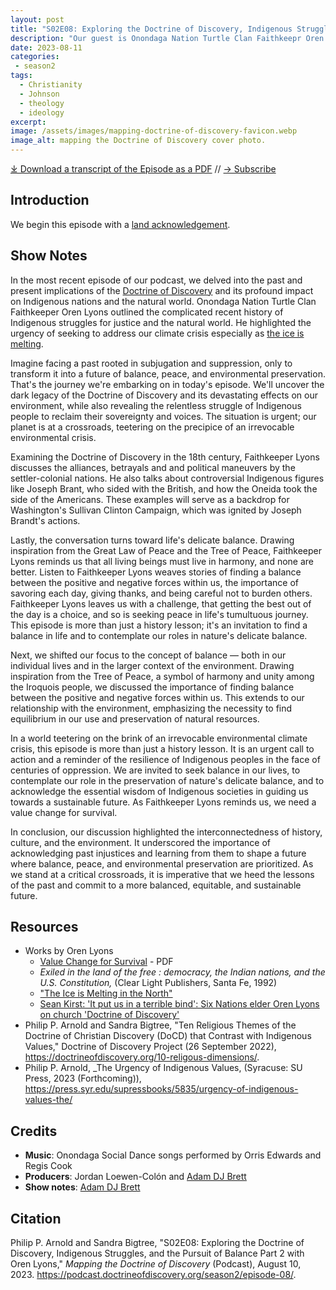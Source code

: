 ```yaml
---
layout: post
title: "S02E08: Exploring the Doctrine of Discovery, Indigenous Struggles, and the Pursuit of Balance Part 2 with Oren Lyons"
description: "Our guest is Onondaga Nation Turtle Clan Faithkeepr Oren Lyons."
date: 2023-08-11
categories: 
 - season2
tags: 
  - Christianity
  - Johnson
  - theology
  - ideology
excerpt: 
image: /assets/images/mapping-doctrine-of-discovery-favicon.webp
image_alt: mapping the Doctrine of Discovery cover photo.
---
```


<div id="buzzsprout-player-13285222"></div><script src="https://www.buzzsprout.com/1926214/13285222-s02e08-exploring-the-doctrine-of-discovery-indigenous-struggles-and-the-pursuit-of-balance-part-2-with-oren-lyons.js?container_id=buzzsprout-player-13285222&player=small" type="text/javascript" charset="utf-8"></script>

[⤓ Download a transcript of the Episode as a PDF](/assets/pdfs/S02E08-Exploring-Doctrine-of-Discovery-Indigenous-Struggles-Pursuit-of-Balance-Part-2-TRANSCRIPT.pdf) // [→ Subscribe](/subscribe/)

## Introduction
We begin this episode with a [land acknowledgement](https://podcast.doctrineofdiscovery.org/land/).

## Show Notes

In the most recent episode of our podcast, we delved into the past and present implications of the [Doctrine of Discovery](https://doctrineofdiscovery.org/what-is-the-doctrine-of-discovery/) and its profound impact on Indigenous nations and the natural world. Onondaga Nation Turtle Clan Faithkeeper Oren Lyons outlined the complicated recent history of Indigenous struggles for justice and the natural world. He highlighted the urgency of seeking to address our climate crisis especially as [the ice is melting](https://www.peacecouncil.net/NOON/articles/pnl732icemelting.html).

Imagine facing a past rooted in subjugation and suppression, only to transform it into a future of balance, peace, and environmental preservation. That's the journey we're embarking on in today's episode. We'll uncover the dark legacy of the Doctrine of Discovery and its devastating effects on our environment, while also revealing the relentless struggle of Indigenous people to reclaim their sovereignty and voices. The situation is urgent; our planet is at a crossroads, teetering on the precipice of an irrevocable environmental crisis.

Examining the Doctrine of Discovery in the 18th century, Faithkeeper Lyons discusses the alliances, betrayals and and political maneuvers by the settler-colonial nations. He also talks about controversial Indigenous figures like Joseph Brant, who sided with the British, and how the Oneida took the side of the Americans.  These examples will serve as a backdrop for  Washington's Sullivan Clinton Campaign, which was ignited by Joseph Brandt's actions. 

Lastly, the conversation turns toward life's delicate balance. Drawing inspiration from the Great Law of Peace and the Tree of Peace, Faithkeeper Lyons reminds us that all living beings must live in harmony, and none are better.  Listen to Faithkeeper Lyons weaves stories of finding a balance between the positive and negative forces within us, the importance of savoring each day, giving thanks, and being careful not to burden others. Faithkeeper Lyons leaves us with a challenge, that getting the best out of the day is a choice, and so is seeking peace in life's tumultuous journey. This episode is more than just a history lesson; it's an invitation to find a balance in life and to contemplate our roles in nature's delicate balance.

Next, we shifted our focus to the concept of balance &mdash; both in our individual lives and in the larger context of the environment. Drawing inspiration from the Tree of Peace, a symbol of harmony and unity among the Iroquois people, we discussed the importance of finding balance between the positive and negative forces within us. This extends to our relationship with the environment, emphasizing the necessity to find equilibrium in our use and preservation of natural resources.

In a world teetering on the brink of an irrevocable environmental climate crisis, this episode is more than just a history lesson. It is an urgent call to action and a reminder of the resilience of Indigenous peoples in the face of centuries of oppression. We are invited to seek balance in our lives, to contemplate our role in the preservation of nature's delicate balance, and to acknowledge the essential wisdom of Indigenous societies in guiding us towards a sustainable future. As Faithkeeper Lyons reminds us, we need a value change for survival.

In conclusion, our discussion highlighted the interconnectedness of history, culture, and the environment. It underscored the importance of acknowledging past injustices and learning from them to shape a future where balance, peace, and environmental preservation are prioritized. As we stand at a critical crossroads, it is imperative that we heed the lessons of the past and commit to a more balanced, equitable, and sustainable future.

## Resources
- Works by Oren Lyons
  - [Value Change for Survival](https://aila.ngo/wp-content/uploads/2023/02/Value_Change_for_Survival.pdf) - PDF
  - *Exiled in the land of the free : democracy, the Indian nations, and the U.S. Constitution,* (Clear Light Publishers, Santa Fe, 1992)
  - ["The Ice is Melting in the North"](https://www.peacecouncil.net/NOON/articles/pnl732icemelting.html)
  - [Sean Kirst: 'It put us in a terrible bind': Six Nations elder Oren Lyons on church 'Doctrine of Discovery'](https://buffalonews.com/news/local/oren-lyons-six-nations-doctrine-of-discovery-roman-catholic-church-pope-francis/article_27372d56-d090-11ed-9d2c-ebf7f3aec330.html)
- Philip P. Arnold and Sandra Bigtree, "Ten Religious Themes of the Doctrine of Christian Discovery (DoCD) that Contrast with Indigenous Values," Doctrine of Discovery Project (26 September 2022), <https://doctrineofdiscovery.org/10-religous-dimensions/>.
- Philip P. Arnold, _The Urgency of Indigenous Values, (Syracuse: SU Press, 2023 (Forthcoming)), <https://press.syr.edu/supressbooks/5835/urgency-of-indigenous-values-the/>

## Credits

- **Music**: Onondaga Social Dance songs performed by Orris Edwards and Regis Cook
- **Producers**: Jordan Loewen-Colón and [Adam DJ Brett](https://adamdjbrett.com)
- **Show notes**: [Adam DJ Brett](https://adamdjbrett.com)

## Citation

Philip P. Arnold and Sandra Bigtree, "S02E08: Exploring the Doctrine of Discovery, Indigenous Struggles, and the Pursuit of Balance Part 2 with Oren Lyons," _Mapping the Doctrine of Discovery_ (Podcast), August 10, 2023. <https://podcast.doctrineofdiscovery.org/season2/episode-08/>.

